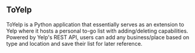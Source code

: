 ## ToYelp

ToYelp is a Python application that essentially serves as an extension to Yelp where it
hosts a personal to-go list with adding/deleting capabilities. Powered by Yelp's REST API,
users can add any business/place based on type and location and save their list 
for later reference.
